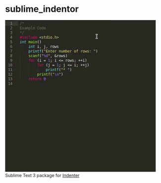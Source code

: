 # sublime_indentor
![Demo for Package](demo.gif)
Sublime Text 3 package for [Indenter](https://github.com/omkarjc27/Indenter)

